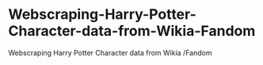 # Webscraping-Harry-Potter-Character-data-from-Wikia-Fandom
Webscraping Harry Potter Character  data from Wikia /Fandom
